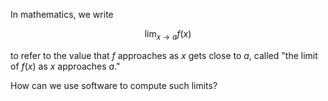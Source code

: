 
In mathematics, we write

$$\lim_{x\to a} f(x)$$

to refer to the value that $f$ approaches as $x$ gets close to $a$,
called "the limit of $f(x)$ as $x$ approaches $a$."

How can we use software to compute such limits?
